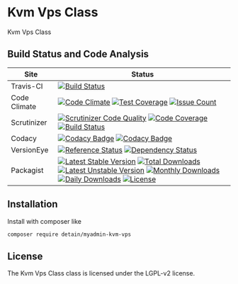 # Kvm Vps Class

Kvm Vps Class

## Build Status and Code Analysis

Site          | Status
--------------|---------------------------
Travis-CI     | [![Build Status](https://travis-ci.org/detain/myadmin-kvm-vps.svg?branch=master)](https://travis-ci.org/detain/myadmin-kvm-vps)
Code Climate  | [![Code Climate](https://codeclimate.com/github/detain/myadmin-kvm-vps/badges/gpa.svg)](https://codeclimate.com/github/detain/myadmin-kvm-vps) [![Test Coverage](https://codeclimate.com/github/detain/myadmin-kvm-vps/badges/coverage.svg)](https://codeclimate.com/github/detain/myadmin-kvm-vps/coverage) [![Issue Count](https://codeclimate.com/github/detain/myadmin-kvm-vps/badges/issue_count.svg)](https://codeclimate.com/github/detain/myadmin-kvm-vps)
Scrutinizer   | [![Scrutinizer Code Quality](https://scrutinizer-ci.com/g/myadmin-plugins/myadmin-kvm-vps/badges/quality-score.png?b=master)](https://scrutinizer-ci.com/g/myadmin-plugins/myadmin-kvm-vps/?branch=master) [![Code Coverage](https://scrutinizer-ci.com/g/myadmin-plugins/myadmin-kvm-vps/badges/coverage.png?b=master)](https://scrutinizer-ci.com/g/myadmin-plugins/myadmin-kvm-vps/?branch=master) [![Build Status](https://scrutinizer-ci.com/g/myadmin-plugins/myadmin-kvm-vps/badges/build.png?b=master)](https://scrutinizer-ci.com/g/myadmin-plugins/myadmin-kvm-vps/build-status/master)
Codacy        | [![Codacy Badge](https://api.codacy.com/project/badge/Grade/226251fc068f4fd5b4b4ef9a40011d06)](https://www.codacy.com/app/detain/myadmin-kvm-vps) [![Codacy Badge](https://api.codacy.com/project/badge/Coverage/25fa74eb74c947bf969602fcfe87e349)](https://www.codacy.com/app/detain/myadmin-kvm-vps?utm_source=github.com&utm_medium=referral&utm_content=detain/myadmin-kvm-vps&utm_campaign=Badge_Coverage)
VersionEye    | [![Reference Status](https://www.versioneye.com/php/detain:myadmin-kvm-vps/reference_badge.svg?style=flat)](https://www.versioneye.com/php/detain:myadmin-kvm-vps/references) [![Dependency Status](https://www.versioneye.com/user/projects/592f7318bafc5500414dfd2a/badge.svg?style=flat-square)](https://www.versioneye.com/user/projects/592f7318bafc5500414dfd2a)
Packagist     | [![Latest Stable Version](https://poser.pugx.org/detain/myadmin-kvm-vps/version)](https://packagist.org/packages/detain/myadmin-kvm-vps) [![Total Downloads](https://poser.pugx.org/detain/myadmin-kvm-vps/downloads)](https://packagist.org/packages/detain/myadmin-kvm-vps) [![Latest Unstable Version](https://poser.pugx.org/detain/myadmin-kvm-vps/v/unstable)](//packagist.org/packages/detain/myadmin-kvm-vps) [![Monthly Downloads](https://poser.pugx.org/detain/myadmin-kvm-vps/d/monthly)](https://packagist.org/packages/detain/myadmin-kvm-vps) [![Daily Downloads](https://poser.pugx.org/detain/myadmin-kvm-vps/d/daily)](https://packagist.org/packages/detain/myadmin-kvm-vps) [![License](https://poser.pugx.org/detain/myadmin-kvm-vps/license)](https://packagist.org/packages/detain/myadmin-kvm-vps)


## Installation

Install with composer like

```sh
composer require detain/myadmin-kvm-vps
```

## License

The Kvm Vps Class class is licensed under the LGPL-v2 license.


